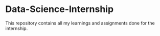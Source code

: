 # Data-Science-Internship
This repository contains all my learnings and assignments done for the internship.
